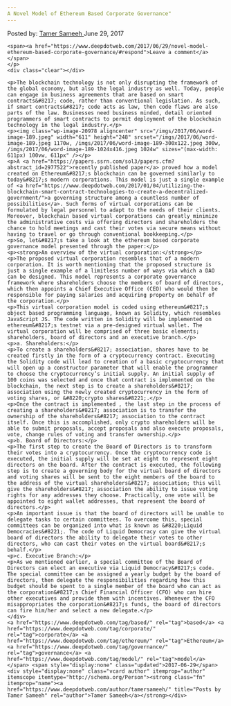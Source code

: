 ```yaml
---
A Novel Model of Ethereum Based Corporate Governance"
---
```

<article class="post-listing post-20966 post type-post status-publish format-standard has-post-thumbnail hentry  tag-based tag-corporate tag-ethereum tag-governance tag-model">
    <div class="post-inner">
        <span>Posted by: <a href="https://www.deepdotweb.com/author/tamersameeh/" title="">Tamer Sameeh </a></span>
    <span>June 29, 2017</span>
    
    <span><a href="https://www.deepdotweb.com/2017/06/29/novel-model-ethereum-based-corporate-governance/#respond">Leave a comment</a></span>
    </p>
    <div class="clear"></div>
    
    <p>The blockchain technology is not only disrupting the framework of the global economy, but also the legal industry as well. Today, people can engage in business agreements that are based on smart contracts&#8217; code, rather than conventional legislation. As such, if smart contracts&#8217; code acts as law, then code flaws are also parts of the law. Businesses need business minded, detail oriented programmers of smart contracts to permit deployment of the blockchain technology in the legal industry.</p>
    <p><img class="wp-image-20978 aligncenter" src="/imgs/2017/06/word-image-189.jpeg" width="611" height="248" srcset="/imgs/2017/06/word-image-189.jpeg 1170w, /imgs/2017/06/word-image-189-300x122.jpeg 300w, /imgs/2017/06/word-image-189-1024x416.jpeg 1024w" sizes="(max-width: 611px) 100vw, 611px" /></p>
    <p>A <a href="https://papers.ssrn.com/sol3/papers.cfm?abstract_id=2977522">recently published paper</a> proved how a model created on Ethereum&#8217;s blockchain can be governed similarly to today&#8217;s modern corporations. This model is just a single example of <a href="https://www.deepdotweb.com/2017/01/04/utilizing-the-blockchain-smart-contract-technologies-to-create-a-decentralized-government/">a governing structure among a countless number of possibilities</a>. Such forms of virtual corporations can be formulated by legal personnel to adapt to the needs of their clients. Moreover, blockchain based virtual corporations can greatly minimize the administrative costs via offering directors and shareholders the chance to hold meetings and cast their votes via secure means without having to travel or go through conventional bookkeeping.</p>
    <p>So, let&#8217;s take a look at the ethereum based corporate governance model presented through the paper:</p>
    <p><strong>An overview of the virtual corporation:</strong></p>
    <p>The proposed virtual corporation resembles that of a modern corporation. It is worth mentioning that the proposed structure is just a single example of a limitless number of ways via which a DAO can be designed. This model represents a corporate governance framework where shareholders choose the members of board of directors, which then appoints a Chief Executive Office (CEO) who would then be responsible for paying salaries and acquiring property on behalf of the corporation.</p>
    <p>This virtual corporation model is coded using ethereum&#8217;s object based programming language, known as Solidity, which resembles JavaScript JS. The code written in Solidity will be implemented on ethereum&#8217;s testnet via a pre-designed virtual wallet. The virtual corporation will be comprised of three basic elements; shareholders, board of directors and an executive branch.</p>
    <p>a. Shareholders:</p>
    <p>To create a shareholders&#8217; association, shares have to be created firstly in the form of a cryptocurrency contract. Executing the Solidity code will lead to creation of a basic cryptocurrency that will open up a constructor parameter that will enable the programmer to choose the cryptocurrency’s initial supply. An initial supply of 100 coins was selected and once that contract is implemented on the blockchain, the next step is to create a shareholders&#8217; association using the newly created cryptocurrency in the form of voting shares, or &#8220;crypto shares&#8221;.</p>
    <p>Once the contract is implemented , the last step in the process of creating a shareholders&#8217; association is to transfer the ownership of the shareholders&#8217; association to the contract itself. Once this is accomplished, only crypto shareholders will be able to submit proposals, accept proposals and also execute proposals, vote, change rules of voting and transfer ownership.</p>
    <p>b. Board of Directors:</p>
    <p>The first step to create the Board of Directors is to transform their votes into a cryptocurrency. Once the cryptocurrency code is executed, the initial supply will be set at eight to represent eight directors on the board. After the contract is executed, the following step is to create a governing body for the virtual board of directors and voting shares will be sent to the eight members of the board to the address of the virtual shareholders&#8217; association; this will give the shareholders&#8217; association the ability to issue voting rights for any addresses they choose. Practically, one vote will be appointed to eight wallet addresses, that represent the board of directors.</p>
    <p>An important issue is that the board of directors will be unable to delegate tasks to certain committees. To overcome this, special committees can be organized into what is known as &#8220;Liquid Democracies&#8221;. The code of Liquid Democracy can give the virtual board of directors the ability to delegate their votes to other directors, who can cast their votes on the virtual board&#8217;s behalf.</p>
    <p>c. Executive Branch:</p>
    <p>As we mentioned earlier, a special committee of the Board of Directors can elect an executive via Liquid Democracy&#8217;s code. The special committee can be assigned a yearly budget by the board of directors, then delegate the responsibilities regarding how this budget should be spent to a single member of the board who can act as the corporation&#8217;s Chief Financial Officer (CFO) who can hire other executives and provide them with incentives. Whenever the CFO misappropriates the corporation&#8217;s funds, the board of directors can fire him/her and select a new delegate.</p>
    </div>
    <a href="https://www.deepdotweb.com/tag/based/" rel="tag">based</a> <a href="https://www.deepdotweb.com/tag/corporate/" rel="tag">corporate</a> <a href="https://www.deepdotweb.com/tag/ethereum/" rel="tag">Ethereum</a> <a href="https://www.deepdotweb.com/tag/governance/" rel="tag">governance</a> <a href="https://www.deepdotweb.com/tag/model/" rel="tag">model</a></span> <span style="display:none" class="updated">2017-06-29</span>
    <div style="display:none" class="vcard author" itemprop="author" itemscope itemtype="http://schema.org/Person"><strong class="fn" itemprop="name"><a href="https://www.deepdotweb.com/author/tamersameeh/" title="Posts by Tamer Sameeh" rel="author">Tamer Sameeh</a></strong></div>
    
